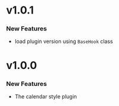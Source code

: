 # v1.0.1
### New Features
 - load plugin version using `BaseHook` class

# v1.0.0
### New Features

 - The calendar style plugin
